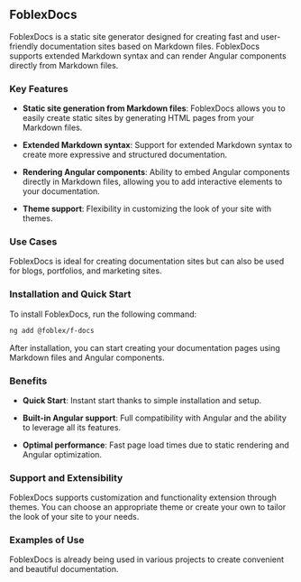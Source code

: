 ## FoblexDocs

FoblexDocs is a static site generator designed for creating fast and user-friendly documentation sites based on Markdown files. FoblexDocs supports extended Markdown syntax and can render Angular components directly from Markdown files.

### Key Features

-	**Static site generation from Markdown files**: FoblexDocs allows you to easily create static sites by generating HTML pages from your Markdown files.

- **Extended Markdown syntax**: Support for extended Markdown syntax to create more expressive and structured documentation.

- **Rendering Angular components**: Ability to embed Angular components directly in Markdown files, allowing you to add interactive elements to your documentation.

- **Theme support**: Flexibility in customizing the look of your site with themes.

### Use Cases

FoblexDocs is ideal for creating documentation sites but can also be used for blogs, portfolios, and marketing sites.

### Installation and Quick Start

To install FoblexDocs, run the following command:
```sh
ng add @foblex/f-docs
```
After installation, you can start creating your documentation pages using Markdown files and Angular components.

### Benefits

- **Quick Start**: Instant start thanks to simple installation and setup.

- **Built-in Angular support**: Full compatibility with Angular and the ability to leverage all its features.

- **Optimal performance**: Fast page load times due to static rendering and Angular optimization.

### Support and Extensibility

FoblexDocs supports customization and functionality extension through themes. You can choose an appropriate theme or create your own to tailor the look of your site to your needs.

### Examples of Use

FoblexDocs is already being used in various projects to create convenient and beautiful documentation.

